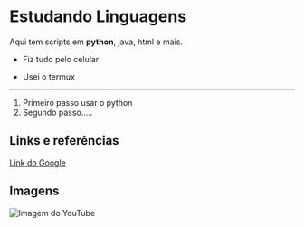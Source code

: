 # Estudando Linguagens

<p>Aqui tem scripts em <strong>python</strong>, java, html e mais.</p>

- Fiz tudo pelo celular
+ Usei o termux
------
1. Primeiro passo usar o python
2. Segundo passo.....

## Links e referências
[Link do Google](https://www.google.com/)

## Imagens
![Imagem do YouTube](https://pt.m.wikipedia.org/wiki/Ficheiro:YouTube_full-color_icon_(2017).svg)
